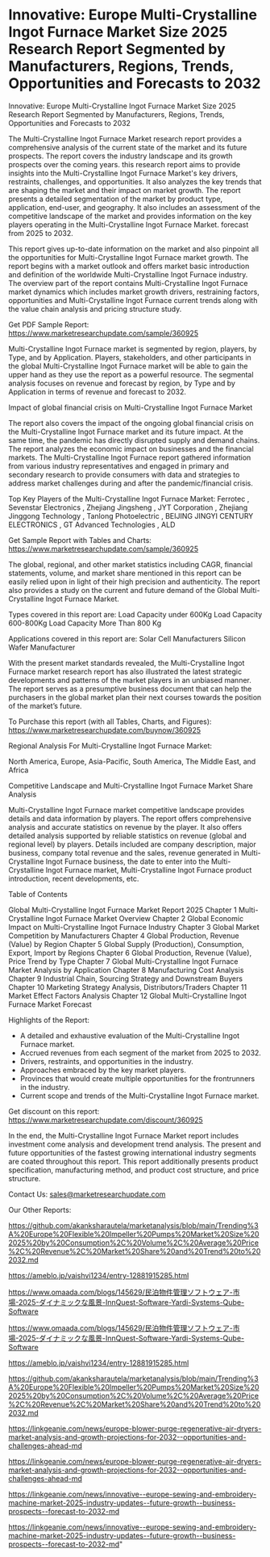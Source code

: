 # Innovative: Europe Multi-Crystalline Ingot Furnace Market Size 2025 Research Report Segmented by Manufacturers, Regions, Trends, Opportunities and Forecasts to 2032
Innovative: Europe Multi-Crystalline Ingot Furnace Market Size 2025 Research Report Segmented by Manufacturers, Regions, Trends, Opportunities and Forecasts to 2032

The Multi-Crystalline Ingot Furnace Market research report provides a comprehensive analysis of the current state of the market and its future prospects. The report covers the industry landscape and its growth prospects over the coming years. this research report aims to provide insights into the Multi-Crystalline Ingot Furnace Market's key drivers, restraints, challenges, and opportunities. It also analyzes the key trends that are shaping the market and their impact on market growth. The report presents a detailed segmentation of the market by product type, application, end-user, and geography. It also includes an assessment of the competitive landscape of the market and provides information on the key players operating in the Multi-Crystalline Ingot Furnace Market. forecast from 2025 to 2032.

This report gives up-to-date information on the market and also pinpoint all the opportunities for Multi-Crystalline Ingot Furnace market growth. The report begins with a market outlook and offers market basic introduction and definition of the worldwide Multi-Crystalline Ingot Furnace industry. The overview part of the report contains Multi-Crystalline Ingot Furnace market dynamics which includes market growth drivers, restraining factors, opportunities and Multi-Crystalline Ingot Furnace current trends along with the value chain analysis and pricing structure study.

Get PDF Sample Report: https://www.marketresearchupdate.com/sample/360925

Multi-Crystalline Ingot Furnace market is segmented by region, players, by Type, and by Application. Players, stakeholders, and other participants in the global Multi-Crystalline Ingot Furnace market will be able to gain the upper hand as they use the report as a powerful resource. The segmental analysis focuses on revenue and forecast by region, by Type and by Application in terms of revenue and forecast to 2032.

Impact of global financial crisis on Multi-Crystalline Ingot Furnace Market

The report also covers the impact of the ongoing global financial crisis on the Multi-Crystalline Ingot Furnace market and its future impact. At the same time, the pandemic has directly disrupted supply and demand chains. The report analyzes the economic impact on businesses and the financial markets. The Multi-Crystalline Ingot Furnace report gathered information from various industry representatives and engaged in primary and secondary research to provide consumers with data and strategies to address market challenges during and after the pandemic/financial crisis.

Top Key Players of the Multi-Crystalline Ingot Furnace Market:
Ferrotec , Sevenstar Electronics , Zhejiang Jingsheng , JYT Corporation , Zhejiang Jinggong Technology , Tanlong Photoelectric , BEIJING JINGYI CENTURY ELECTRONICS , GT Advanced Technologies , ALD


Get Sample Report with Tables and Charts: https://www.marketresearchupdate.com/sample/360925

The global, regional, and other market statistics including CAGR, financial statements, volume, and market share mentioned in this report can be easily relied upon in light of their high precision and authenticity. The report also provides a study on the current and future demand of the Global Multi-Crystalline Ingot Furnace Market.

Types covered in this report are:
Load Capacity under 600Kg
Load Capacity 600-800Kg
Load Capacity More Than 800 Kg


Applications covered in this report are:
Solar Cell Manufacturers
Silicon Wafer Manufacturer


With the present market standards revealed, the Multi-Crystalline Ingot Furnace market research report has also illustrated the latest strategic developments and patterns of the market players in an unbiased manner. The report serves as a presumptive business document that can help the purchasers in the global market plan their next courses towards the position of the market’s future.

To Purchase this report (with all Tables, Charts, and Figures): https://www.marketresearchupdate.com/buynow/360925

Regional Analysis For Multi-Crystalline Ingot Furnace Market:

North America, Europe, Asia-Pacific, South America, The Middle East, and Africa

Competitive Landscape and Multi-Crystalline Ingot Furnace Market Share Analysis

Multi-Crystalline Ingot Furnace market competitive landscape provides details and data information by players. The report offers comprehensive analysis and accurate statistics on revenue by the player. It also offers detailed analysis supported by reliable statistics on revenue (global and regional level) by players. Details included are company description, major business, company total revenue and the sales, revenue generated in Multi-Crystalline Ingot Furnace business, the date to enter into the Multi-Crystalline Ingot Furnace market, Multi-Crystalline Ingot Furnace product introduction, recent developments, etc.

Table of Contents

Global Multi-Crystalline Ingot Furnace Market Report 2025
Chapter 1 Multi-Crystalline Ingot Furnace Market Overview
Chapter 2 Global Economic Impact on Multi-Crystalline Ingot Furnace Industry
Chapter 3 Global Market Competition by Manufacturers
Chapter 4 Global Production, Revenue (Value) by Region
Chapter 5 Global Supply (Production), Consumption, Export, Import by Regions
Chapter 6 Global Production, Revenue (Value), Price Trend by Type
Chapter 7 Global Multi-Crystalline Ingot Furnace Market Analysis by Application
Chapter 8 Manufacturing Cost Analysis
Chapter 9 Industrial Chain, Sourcing Strategy and Downstream Buyers
Chapter 10 Marketing Strategy Analysis, Distributors/Traders
Chapter 11 Market Effect Factors Analysis
Chapter 12 Global Multi-Crystalline Ingot Furnace Market Forecast

Highlights of the Report:

- A detailed and exhaustive evaluation of the Multi-Crystalline Ingot Furnace market.
- Accrued revenues from each segment of the market from 2025 to 2032.
- Drivers, restraints, and opportunities in the industry.
- Approaches embraced by the key market players.
- Provinces that would create multiple opportunities for the frontrunners in the industry.
- Current scope and trends of the Multi-Crystalline Ingot Furnace market.

Get discount on this report: https://www.marketresearchupdate.com/discount/360925

In the end, the Multi-Crystalline Ingot Furnace Market report includes investment come analysis and development trend analysis. The present and future opportunities of the fastest growing international industry segments are coated throughout this report. This report additionally presents product specification, manufacturing method, and product cost structure, and price structure.

Contact Us:
sales@marketresearchupdate.com

Our Other Reports:

https://github.com/akanksharautela/marketanalysis/blob/main/Trending%3A%20Europe%20Flexible%20Impeller%20Pumps%20Market%20Size%202025%20by%20Consumption%2C%20Volume%2C%20Average%20Price%2C%20Revenue%2C%20Market%20Share%20and%20Trend%20to%202032.md

https://ameblo.jp/vaishvi1234/entry-12881915285.html

https://www.omaada.com/blogs/145629/民泊物件管理ソフトウェア-市場-2025-ダイナミックな風景-InnQuest-Software-Yardi-Systems-Qube-Software

https://www.omaada.com/blogs/145629/民泊物件管理ソフトウェア-市場-2025-ダイナミックな風景-InnQuest-Software-Yardi-Systems-Qube-Software

https://ameblo.jp/vaishvi1234/entry-12881915285.html

https://github.com/akanksharautela/marketanalysis/blob/main/Trending%3A%20Europe%20Flexible%20Impeller%20Pumps%20Market%20Size%202025%20by%20Consumption%2C%20Volume%2C%20Average%20Price%2C%20Revenue%2C%20Market%20Share%20and%20Trend%20to%202032.md

https://linkgeanie.com/news/europe-blower-purge-regenerative-air-dryers-market-analysis-and-growth-projections-for-2032--opportunities-and-challenges-ahead-md

https://linkgeanie.com/news/europe-blower-purge-regenerative-air-dryers-market-analysis-and-growth-projections-for-2032--opportunities-and-challenges-ahead-md

https://linkgeanie.com/news/innovative--europe-sewing-and-embroidery-machine-market-2025-industry-updates--future-growth--business-prospects--forecast-to-2032-md

https://linkgeanie.com/news/innovative--europe-sewing-and-embroidery-machine-market-2025-industry-updates--future-growth--business-prospects--forecast-to-2032-md"
